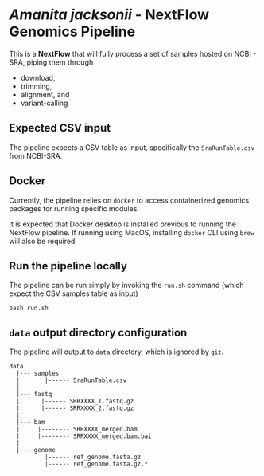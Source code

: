 # *Amanita jacksonii* - NextFlow Genomics Pipeline

This is a **NextFlow** that will fully process a set of samples hosted on NCBI - SRA, piping them through

 - download,
 - trimming,
 - alignment, and
 - variant-calling

## Expected CSV input

The pipeline expects a CSV table as input, specifically the `SraRunTable.csv` from NCBI-SRA.

## Docker

Currently, the pipeline relies on `docker` to access containerized genomics packages for running specific modules.

It is expected that Docker desktop is installed previous to running the NextFlow pipeline. If running using MacOS, 
installing `docker` CLI using `brew` will also be required.

## Run the pipeline locally

The pipeline can be run simply by invoking the `run.sh` command (which expect the CSV samples table as input)

```
bash run.sh
```

## `data` output directory configuration

The pipeline will output to `data` directory, which is ignored by `git`.

```
data
  |--- samples
  |       |------ SraRunTable.csv
  |
  |--- fastq
  |      |------ SRRXXXX_1.fastq.gz
  |      |------ SRRXXXX_2.fastq.gz
  |
  |--- bam
  |     |-------- SRRXXXX_merged.bam
  |     |-------- SRRXXXX_merged.bam.bai
  |
  |--- genome
          |------ ref_genome.fasta.gz
          |------ ref_genome.fasta.gz.*
```